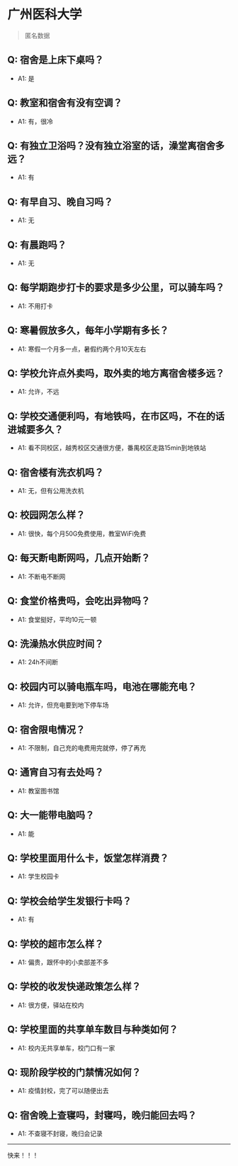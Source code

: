 # 广州医科大学
> 匿名数据
## Q: 宿舍是上床下桌吗？
- A1: 是
## Q: 教室和宿舍有没有空调？
- A1: 有，很冷
## Q: 有独立卫浴吗？没有独立浴室的话，澡堂离宿舍多远？
- A1: 有
## Q: 有早自习、晚自习吗？
- A1: 无
## Q: 有晨跑吗？
- A1: 无
## Q: 每学期跑步打卡的要求是多少公里，可以骑车吗？
- A1: 不用打卡
## Q: 寒暑假放多久，每年小学期有多长？
- A1: 寒假一个月多一点，暑假约两个月10天左右
## Q: 学校允许点外卖吗，取外卖的地方离宿舍楼多远？
- A1: 允许，不远
## Q: 学校交通便利吗，有地铁吗，在市区吗，不在的话进城要多久？
- A1: 看不同校区，越秀校区交通很方便，番禺校区走路15min到地铁站
## Q: 宿舍楼有洗衣机吗？
- A1: 无，但有公用洗衣机
## Q: 校园网怎么样？
- A1: 很快，每个月50G免费使用，教室WiFi免费
## Q: 每天断电断网吗，几点开始断？
- A1: 不断电不断网
## Q: 食堂价格贵吗，会吃出异物吗？
- A1: 食堂挺好，平均10元一顿
## Q: 洗澡热水供应时间？
- A1: 24h不间断
## Q: 校园内可以骑电瓶车吗，电池在哪能充电？
- A1: 允许，但充电要到地下停车场
## Q: 宿舍限电情况？
- A1: 不限制，自己充的电费用完就停，停了再充
## Q: 通宵自习有去处吗？
- A1: 教室图书馆
## Q: 大一能带电脑吗？
- A1: 能
## Q: 学校里面用什么卡，饭堂怎样消费？
- A1: 学生校园卡
## Q: 学校会给学生发银行卡吗？
- A1: 有
## Q: 学校的超市怎么样？
- A1: 偏贵，跟怀中的小卖部差不多
## Q: 学校的收发快递政策怎么样？
- A1: 很方便，驿站在校内
## Q: 学校里面的共享单车数目与种类如何？
- A1: 校内无共享单车，校门口有一家
## Q: 现阶段学校的门禁情况如何？
- A1: 疫情封校，完了可以随便出去
## Q: 宿舍晚上查寝吗，封寝吗，晚归能回去吗？
- A1: 不查寝不封寝，晚归会记录
***
快来！！！